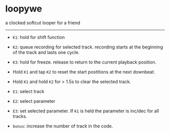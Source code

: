 # loopywe
a clocked softcut looper for a friend

---

- `K1`: hold for shift function
- `K2`: queue recording for selected track. recording starts at the beginning of the track and lasts one cycle.
- `K3`: hold for freeze. release to return to the current playback position.
- Hold `K1` and tap `K2` to reset the start postitions at the next downbeat.
- Hold `K1` and hold `K2` for > 1.5s to clear the selected track.

- `E1`: select track
- `E2`: select parameter
- `E3`: set selected parameter. If `K1` is held the parameter is inc/dec for all tracks.

- `bonus`: increase the number of track in the code.
